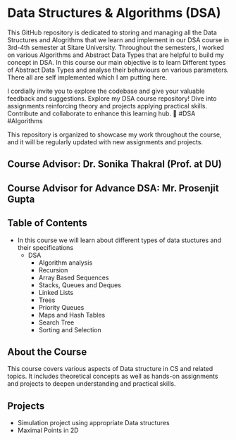 # Data Structures & Algorithms (DSA)

This GitHub repository is dedicated to storing and managing all the Data Structures and Alogrithms that we learn and implement in our DSA course in 3rd-4th semester at Sitare University. Throughout the semesters, I worked on various Algorithms and Abstract Data Types that are helpful to build my concept in DSA. In this course our main objective is to learn Different types of Abstract Data Types and analyse their behaviours on various parameters. There all are self implemented which I am putting here.

I cordially invite you to explore the codebase and give your valuable feedback and suggestions.
Explore my DSA course repository! Dive into assignments reinforcing theory and projects applying practical skills. Contribute and collaborate to enhance this learning hub. 
🚀 #DSA #Algorithms

This repository is organized to showcase my work throughout the course, and it will be regularly updated with new assignments and projects.

## Course Advisor: Dr. Sonika Thakral (Prof. at DU)
## Course Advisor for Advance DSA: Mr. Prosenjit Gupta

## Table of Contents
- In this course we will learn about different types of data stuctures and their specifications
    - DSA
        - Algorithm analysis
        - Recursion
        - Array Based Sequences
        - Stacks, Queues and Deques
        - Linked Lists
        - Trees
        - Priority Queues
        - Maps and Hash Tables
        - Search Tree
        - Sorting and Selection

## About the Course

This course covers various aspects of Data structure in CS and related topics. It includes theoretical concepts as well as hands-on assignments and projects to deepen understanding and practical skills.

## Projects
  - Simulation project using appropriate Data structures
  - Maximal Points in 2D
